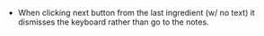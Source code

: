 * When clicking next button from the last ingredient (w/ no text) it dismisses the keyboard rather than go to the notes.